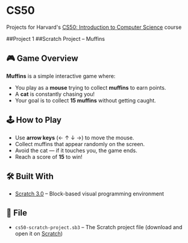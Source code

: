 # CS50 
Projects for Harvard's [CS50: Introduction to Computer Science](https://cs50.harvard.edu/) course

##Project 1
##Scratch Project – Muffins

## 🎮 Game Overview
**Muffins** is a simple interactive game where:
- You play as a **mouse** trying to collect **muffins** to earn points.
- A **cat** is constantly chasing you!
- Your goal is to collect **15 muffins** without getting caught.

## 🕹️ How to Play
- Use **arrow keys** (← ↑ ↓ →) to move the mouse.
- Collect muffins that appear randomly on the screen.
- Avoid the cat — if it touches you, the game ends.
- Reach a score of **15** to win!

## 🛠️ Built With
- [Scratch 3.0](https://scratch.mit.edu) – Block-based visual programming environment

## 📁 File
- `cs50-scratch-project.sb3` – The Scratch project file (download and open it on [Scratch](https://scratch.mit.edu))


